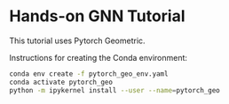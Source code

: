 # Hands-on GNN Tutorial 
This tutorial uses Pytorch Geometric. 


Instructions for creating the Conda environment:
```sh
conda env create -f pytorch_geo_env.yaml
conda activate pytorch_geo
python -m ipykernel install --user --name=pytorch_geo
```